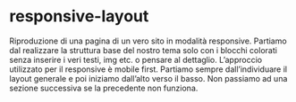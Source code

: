 responsive-layout
===
Riproduzione di una pagina di un vero sito in modalità responsive. Partiamo dal realizzare la struttura base del nostro tema solo con i blocchi colorati senza inserire i veri testi, img etc. o pensare al dettaglio. L’approccio utilizzato per il responsive è mobile first. Partiamo sempre dall’individuare il layout generale e poi iniziamo dall’alto verso il basso. Non passiamo ad una sezione successiva se la precedente non funziona.
